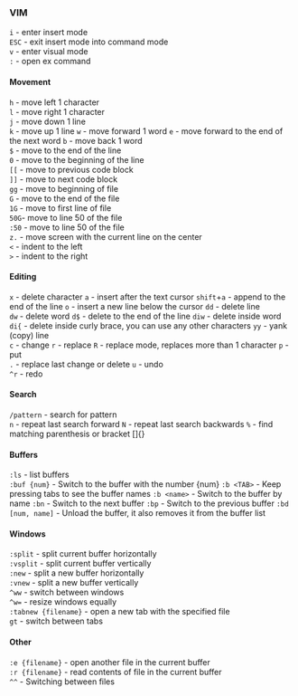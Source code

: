 ### VIM

`i` - enter insert mode  
`ESC` - exit insert mode into command mode  
`v` - enter visual mode  
`:` - open ex command  


#### Movement
`h` - move left 1 character  
`l` - move right 1 character  
`j` - move down 1 line  
`k` - move up 1 line 
`w` - move forward 1 word
`e` - move forward to the end of the next word
`b` - move back 1 word  
`$` - move to the end of the line  
`0` - move to the beginning of the line  
`[[` - move to previous code block  
`]]` - move to next code block  
`gg` - move to beginning of file  
`G` - move to the end of the file  
`1G` - move to first line of file  
`50G`- move to line 50 of the file  
`:50` - move to line 50 of the file  
`z.` - move screen with the current line on the center  
`<` - indent to the left  
`>` - indent to the right  


#### Editing
`x` - delete character 
`a` - insert after the text cursor 
`shift`+`a` - append to the end of the line 
`o` - insert a new line below the cursor 
`dd` - delete line  
`dw` - delete word 
`d$` - delete to the end of the line 
`diw` - delete inside word 
`di{` - delete inside curly brace, you can use any other characters 
`yy` - yank (copy) line  
`c` - change 
`r` - replace 
`R` - replace mode, replaces more than 1 character 
`p` - put  
`.` - replace last change or delete 
`u` - undo  
`^r` - redo 


#### Search
`/pattern` - search for pattern  
`n` - repeat last search forward
`N` - repeat last search backwards
`%` - find matching parenthesis or bracket []{}

#### Buffers
`:ls` - list buffers  
`:buf {num}` - Switch to the buffer with the number {num}
`:b <TAB>` - Keep pressing tabs to see the buffer names
`:b <name>` - Switch to the buffer by name
`:bn` - Switch to the next buffer
`:bp` - Switch to the previous buffer
`:bd [num, name]` - Unload the buffer, it also removes it from the buffer list

#### Windows
`:split` - split current buffer horizontally  
`:vsplit` - split current buffer vertically  
`:new` - split a new buffer horizontally  
`:vnew` - split a new buffer vertically  
`^ww` - switch between windows  
`^w=` - resize windows equally  
`:tabnew {filename}` - open a new tab with the specified file  
`gt` - switch between tabs  


#### Other
`:e {filename}` - open another file in the current buffer  
`:r {filename}` - read contents of file in the current buffer  
`^^` - Switching between files  
